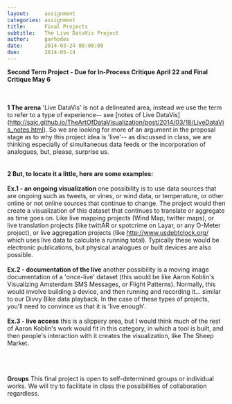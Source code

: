 ```yaml
---
layout:     assignment
categories: assignment
title:      Final Projects
subtitle:   The Live DataVis Project
author:     garhodes
date:       2014-03-24 00:00:00
due:        2014-05-14
---
```


**Second Term Project - Due for In-Process Critique April 22 and Final Critique May 6**

</br></br>
**1  The arena** 'Live DataVis' is not a delineated area, instead we use the term to refer to a type of experience-- see [notes of Live DataVis] (http://saic.github.io/TheArtOfDataVisualization/post/2014/03/18/LiveDataVis_notes.html).  So we are looking for more of an argument in the proposal stage as to why this project idea is 'live'-- as discussed in class, we are thinking especially of simultaneous data feeds or the incorporation of analogues, but, please, surprise us.  
</br></br>
**2  But, to locate it a little, here are some examples:** 
</br></br>
**Ex.1 - an ongoing visualization** one possibility is to use data sources that are ongoing such as tweets, or vines, or wind data, or temperature, or other online or not online sources that continue to change.  The project would then create a visualization of this dataset that continues to translate or aggregate as time goes on.  Like live mapping projects (Wind Map, twitter maps), or live translation projects (like twittAR or spotcrime on Layar, or any O-Meter project), or live aggregation projects (like http://www.usdebtclock.org/  which uses live data to calculate a running total).  Typically these would be electronic publications, but physical analogues or built devices are also possible.
</br></br>
**Ex.2 - documentation of the live** another possibility is a moving image documentation of a 'once-live' dataset (this would be like Aaron Koblin's Visualizing Amsterdam SMS Messages, or Flight Patterns).  Normally, this would involve building a device, and then running and recording it... similar to our Divvy Bike data playback.  In the case of these types of projects, you'll need to convince us that it is 'live enough'.
</br></br>
**Ex.3 - live access** this is a slippery area, but I would think much of the rest of Aaron Koblin's work would fit in this category, in which a tool is built, and then people's interaction with it creates the visualization, like The Sheep Market.
</br></br></br></br>


**Groups** This final project is open to self-determined groups or individual works.  We will try to facilitate in class the possibilities of collaboration regardless.

</br>


</br></br>

